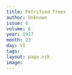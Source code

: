 ```yaml
---
title: Petrified Trees
author: Unknown
issue: 6
volume: 6
year: 1917
month: 23
day: VI
tags:
layout: page.njk
image:
---
```





